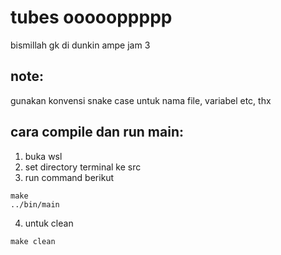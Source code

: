 # tubes oooooppppp

bismillah gk di dunkin ampe jam 3
</br>

## note:

gunakan konvensi snake case untuk nama file, variabel etc, thx
</br>

## cara compile dan run main:

1. buka wsl
2. set directory terminal ke src
3. run command berikut

```
make
../bin/main
```

4. untuk clean

```
make clean
```
